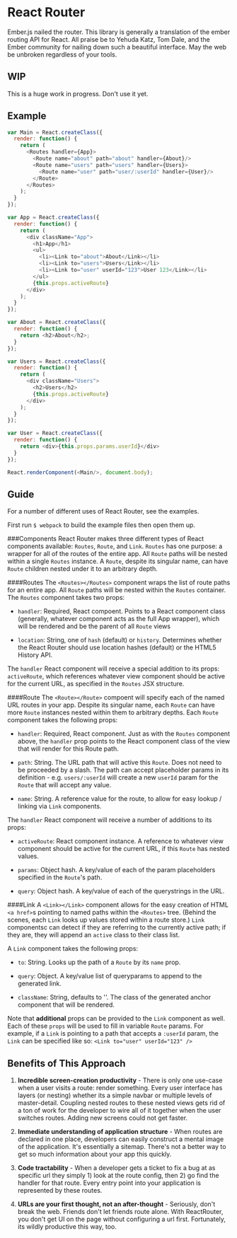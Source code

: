 React Router
============

Ember.js nailed the router. This library is generally a translation of
the ember routing API for React. All praise be to Yehuda Katz, Tom Dale,
and the Ember community for nailing down such a beautiful interface. May
the web be unbroken regardless of your tools.

WIP
---

This is a huge work in progress. Don't use it yet.

Example
-------

```js
var Main = React.createClass({
  render: function() {
    return (
      <Routes handler={App}>
        <Route name="about" path="about" handler={About}/>
        <Route name="users" path="users" handler={Users}>
          <Route name="user" path="user/:userId" handler={User}/>
        </Route>
      </Routes>
    );
  }
});

var App = React.createClass({
  render: function() {
    return (
      <div className="App">
        <h1>App</h1>
        <ul>
          <li><Link to="about">About</Link></li>
          <li><Link to="users">Users</Link></li>
          <li><Link to="user" userId="123">User 123</Link></li>
        </ul>
        {this.props.activeRoute}
      </div>
    );
  }
});

var About = React.createClass({
  render: function() {
    return <h2>About</h2>;
  }
});

var Users = React.createClass({
  render: function() {
    return (
      <div className="Users">
        <h2>Users</h2>
        {this.props.activeRoute}
      </div>
    );
  }
});

var User = React.createClass({
  render: function() {
    return <div>{this.props.params.userId}</div>
  }
});

React.renderComponent(<Main/>, document.body);
```

Guide
-----

For a number of different uses of React Router, see the examples.

First run `$ webpack` to build the example files then open them up.


###Components
React Router makes three different types of React components available:
`Routes`, `Route`, and `Link`. `Routes` has one purpose: a wrapper for all
of the routes of the entire app. All `Route` paths will be nested within a single
`Routes` instance. A `Route`, despite its singular name, can have `Route` children
nested under it to an arbitrary depth.

####Routes
The `<Routes></Routes>` component wraps the list of route paths for an entire app.
All `Route` paths will be nested within the `Routes` container. The `Routes` component
takes two props:

  * `handler`: Required, React compoent. Points to a React component class (generally, whatever
  component acts as the full App wrapper), which will be rendered and be the parent of all `Route` views

  * `location`: String, one of `hash` (default) or `history`.  Determines whether the React Router
  should use location hashes (default) or the HTML5 History API.

The `handler` React component will receive a special addition to its props: `activeRoute`, which references
whatever view component should be active for the current URL, as specified in the `Routes` JSX structure.

####Route
The `<Route></Route>` compoent will specify each of the named URL routes in your app. Despite its
singular name, each `Route` can have more `Route` instances nested within them to arbitrary depths. Each
`Route` component takes the following props:

  * `handler`: Required, React component. Just as with the `Routes` component above, the `handler` prop points
  to the React component class of the view that will render for this Route path.

  * `path`: String. The URL path that will active this `Route`. Does not need to be proceeded by a slash. The
  path can accept placeholder params in its definition - e.g. `users/:userId` will create a new `userId` param
  for the `Route` that will accept any value.

  * `name`: String. A reference value for the route, to allow for easy lookup / linking via `Link` components.

The `handler` React component will receive a number of additions to its props:

  * `activeRoute`: React component instance. A reference to whatever view component should be active for the current URL,
  if this `Route` has nested values.

  * `params`: Object hash. A key/value of each of the param placeholders specified in the `Route`'s path.

  * `query`: Object hash. A key/value of each of the querystrings in the URL.

####Link
A `<Link></Link>` component allows for the easy creation of HTML `<a href>`s pointing to named paths
within the `<Routes>` tree. (Behind the scenes, each `Link` looks up values stored within a route store.)
`Link` componentsc can detect if they are referring to the currently active path; if they are, they will
append an `active` class to their class list.

A `Link` component takes the following props:

  * `to`: String. Looks up the path of a `Route` by its `name` prop.

  * `query`: Object. A key/value list of queryparams to append to the generated link.

  * `className`: String, defaults to ''. The class of the generated anchor component that will be rendered.

Note that **additional** props can be provided to the `Link` component as well. Each of these `props` will be used to fill
in variable `Route` params. For example, if a `Link` is pointing to a path that accepts a `:userId` param, the `Link` can
be specified like so: `<Link to="user" userId="123" />`

Benefits of This Approach
-------------------------

1. **Incredible screen-creation productivity** - There is only one
   use-case when a user visits a route: render something. Every user
   interface has layers (or nesting) whether its a simple navbar or
   multiple levels of master-detail. Coupling nested routes to these
   nested views gets rid of a ton of work for the developer to wire all
   of it together when the user switches routes. Adding new screens
   could not get faster.

2. **Immediate understanding of application structure** - When routes
   are declared in one place, developers can easily construct a mental
   image of the application. It's essentially a sitemap. There's not a
   better way to get so much information about your app this quickly.

3. **Code tractability** - When a developer gets a ticket to fix a bug
   at as specific url they simply 1) look at the route config, then 2)
   go find the handler for that route. Every entry point into your
   application is represented by these routes.

4. **URLs are your first thought, not an after-thought** - Seriously,
   don't break the web. Friends don't let friends route alone. With
   ReactRouter, you don't get UI on the page without configuring a url
   first. Fortunately, its wildly productive this way, too.

